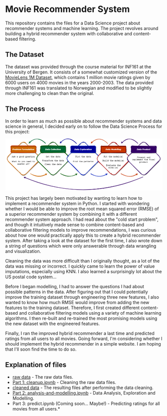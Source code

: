 # Movie Recommender System
This repository contains the files for a Data Science project about recommender systems and machine learning. 
The project revolves around building a hybrid recommender system with collaborative and content-based filtering. 


## The Dataset
The dataset was provided through the course material for INF161 at the University of Bergen. It
consists of a somewhat customized version of the [MovieLens 1M Dataset](https://grouplens.org/datasets/movielens/1m/), 
which contains 1 million movie ratings given by 6000 users on 4000 movies in the years 2000-2003. 
The data provided through INF161 was translated to Norwegian and modified to be slightly more challenging to clean than the original. 

## The Process
In order to learn as much as possible about recommender systems and data science in general, 
I decided early on to follow the Data Science Process for this project:

![The Data Science Process](/data-science-process.png)

This project has largely been motivated by wanting to learn how to implement a recommender system in Python. 
I started with wondering whether I would be able to improve the root mean squared error (RMSE) of a superior recommender system 
by combining it with a different recommender system approach. I had read about the "cold start problem", and though it intuitively 
made sense to combine content-based and collaborative filtering models to improve recommendations, I was curious about how one would practically 
apply this to create a hybrid recommender system. After taking a look at the dataset for the first time, I also wrote down a string of questions which 
were only answerable through data wrangling and visualization. 

Cleaning the data was more difficult than I originally thought, as a lot of the data was missing or incorrect. 
I quickly came to learn the power of value imputations, especially using KNN. 
I also learned a surprisingly lot about the US postal code system...

Before I began modelling, I had to answer the questions I had about possible patterns in the data. 
After figuring out that I could potentially improve the training dataset through engineering three new features, 
I also wanted to know how much RMSE would improve from adding the new features to the training dataset. 
Therefore, I first created different content-based and collaborative filtering models using a variety of machine learning algorithms.
I then re-built and re-trained the most promising models using the new dataset with the engineered features. 

Finally, I ran the improved hybrid recommender a last time and predicted ratings from all users to all movies. 
Going forward, I'm considering whether I should implement the hybrid recommender in a simple website. 
I am hoping that I'll soon find the time to do so. 


## Explanation of files
* [raw data](https://github.com/SebastianRokholt/Hybrid-Recommender-System/tree/main/raw_data) - The raw data files.
* [Part 1: cleanup.ipynb](https://github.com/SebastianRokholt/Hybrid-Recommender-System/blob/main/cleanup.ipynb) - Cleaning the raw data files. 
* [cleaned data](https://github.com/SebastianRokholt/Hybrid-Recommender-System/tree/main/cleaned_data) - The resulting files after performing the data cleaning.
* [Part 2: analysis-and-modelling.ipynb](https://github.com/SebastianRokholt/Hybrid-Recommender-System/blob/main/analysis-and-modelling.ipynb) - Data Analysis, Exploration and Modelling.
* Part 3: predict.ipynb (Coming soon... Maybe!) - Predicting ratings for all movies from all users.*


